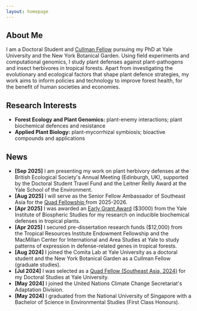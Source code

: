 ```yaml
---
layout: homepage
---
```


## About Me

I am a Doctoral Student and <a href="https://tri.yale.edu/fellows/cullman-joint-degree-program" target="_blank">Cullman Fellow</a> pursuing my PhD at Yale University and the New York Botanical Garden.
Using field experiments and computational genomics, I study plant defenses against plant-pathogens and insect herbivores in tropical forests. Apart from investigating the evolutionary and ecological factors that shape plant defence strategies, my work aims to inform policies and technology to improve forest health, for the benefit of human societies and economies. 

## Research Interests 

- **Forest Ecology and Plant Genomics:** plant-enemy interactions; plant biochemical defences and resistance
- **Applied Plant Biology:** plant-mycorrhizal symbiosis; bioactive compounds and applications

## News

- **[Sep 2025]** I am presenting my work on plant herbivory defenses at the British Ecological Society's Annual Meeting (Edinburgh, UK), supported by the Doctoral Student Travel Fund and the Leitner Reilly Award at the Yale School of the Environment.
- **[Aug 2025]** I will serve as the Senior Fellow Ambassador of Southeast Asia for the <a href="https://www.quadfellowship.org/"> Quad Fellowship </a> from 2025-2026.
- **[Apr 2025]** I was awarded an <a href="https://yibs.yale.edu/research/yibs-small-grant-program" target="_blank"> Early Grant Award</a> ($3000) from the Yale Institute of Biospheric Studies for my research on inducible biochemical defenses in tropical plants.
- **[Apr 2025]** I secured pre-dissertation research funds ($12,000) from the Tropical Resources Institute Endowment Fellowship and the MacMillan Center for International and Area Studies at Yale to study patterns of expression in defense-related genes in tropical forests.
- **[Aug 2024]** I joined the Comita Lab at Yale University as a doctoral student and the New York Botanical Garden as a Cullman Fellow (graduate studies).
- **[Jul 2024]** I was selected as a <a href="https://news.yale.edu/2024/08/09/three-yale-students-named-2024-quad-fellows-stem-fields" target="_blank"> Quad Fellow (Southeast Asia, 2024)</a> for my Doctoral Studies at Yale University.
- **[May 2024]** I joined the United Nations Climate Change Secretariat's Adaptation Division.
- **[May 2024]** I graduated from the National University of Singapore with a Bachelor of Science in Environmental Studies (First Class Honours). 


